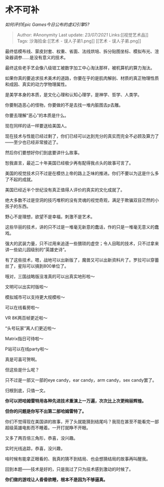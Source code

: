 # 术不可补
*如何评价Epic Games今日公布的虚幻引擎5?*

> Author: #Anonymity
> Last update: *23/07/2021*
> Links:[[视觉艺术品]]
> Tags:
> 沙海拾金:[[艺术 - 误人子弟1.png]] [[艺术 - 误人子弟.png]]

最终低模布线、蒙皮封套、权重、省面、法线烘培、拆分贴图坐标、模拟布光、渲染器调参……是没有意义的技术。

最终这些老手艺会像八级钳工被数字加工中心淘汰那样，被机算机的算力淘汰。

如果你真的要追求技术美术的道路，你要在乎的是肌肉解剖、材质的真正物理性质和成因、真实的动力学物理属性。

是美学本身的本质，是文化心理和认知心理学，是神学、哲学、人类学。

你要制造恶心的怪物，你要做的不是去找一堆内脏图去p去雕。

你要去理解“恶心”的本质是什么。

现在同样的话一样要送给美国人。

现在技术与性能已经过剩了，你们已经可以达到充分的真实而完全不必顾及算力了——至少也已经非常接近了。

然后你们要想好你们到底要讲什么故事。

恕我直言，最近二十年美国已经极少再有配得我点头的故事可言了。

美国的视觉技术只不过是在模仿上帝的路上乏味的推进。你们不要以为这是什么多了不起的成就。

美国已经近半个世纪没有真正值得人评价的真实的文化成就了。

绝大多数不过是空洞的技巧堆积的没有灵魂的视觉奇观，满足于欺骗双目茫然的小孩子的东西。

野心不是理想，欲望不是幸福，刺激不是艺术。

这些华丽的技术，讲的只不过是一堆毫无新意的蠢话，作的只是一堆毫无意义的蠢戏。

强大的武装力量，只不过用来追逐一些猥琐的虚空；令人目眩的技术，只不过拿来讲一些幼儿园级别的“英雄史诗”。

有了这些技术，嗯，战地可以出新版了，魔兽又可以出新资料片了。罗拉可以穿蕾丝了，星际可以搞到800单位了。

哦对，三国战略版没准真的可以出真实地形啦～

文明可以出实时版啦～

模拟城市可以支持更大规模啦～

可以在线看房啦～

VR 8K两百帧更近啦～

“头号玩家”离人们更近啦～

Matrix指日可待啦～

P站可以在线party啦～

真是可喜可贺啊。

但这些是什么呢？

只不过是一部又一部的eye candy，ear candy，arm candy，sex candy罢了。

归根到底，只值一文。

**你可以把哈姆雷特用各种先进技术重演上一万遍，次次比上次更绚丽辉煌。**

**但你的问题是你写不出第二部哈姆雷特了。**

你们不觉得现在美国讲的故事，开了头就能猜到结尾吗？我现在甚至不能看完一部超级英雄电影而不睡着。一开打就睁不开眼。

又多了两百倍三角形，恭喜，没兴趣。

实时光线追踪，恭喜，没兴趣，

啥时候有能拿正眼看的、我真的猜不到结局、也会想猜结局的故事再叫醒我。

回到本题——技术是好的，只是我过了只为技术感到激动的时候了。

**你们做的游戏让人昏昏欲睡，根本不是因为不够逼真。**
